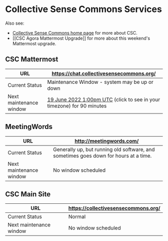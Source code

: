 # Collective Sense Commons Services

Also see:

- [Collective Sense Commons home page](https://collectivesensecommons.org/) for more about CSC.
- [[CSC Agora Mattermost Upgrade]] for more about this weekend's Mattermost upgrade.

## CSC Mattermost

| URL                     | <https://chat.collectivesensecommons.org/>                   |
| ----------------------- | ------------------------------------------------------------ |
| Current Status          | Maintenance Window - system may be up or down |
| Next maintenance window | [19 June 2022 1:00pm UTC](https://www.timeanddate.com/worldclock/fixedtime.html?msg=CSC+Mattermost+Scheduled+Maintenance&iso=20220619T13&p1=1440&ah=1&am=30) (click to see in your timezone) for 90 minutes |

## MeetingWords

| URL                     | <http://meetingwords.com/> |
| ----------------------- | ------------------------ |
| Current Status          | Generally up, but running old software, and sometimes goes down for hours at a time. |
| Next maintenance window | No window scheduled |

## CSC Main Site

| URL                     | <https://collectivesensecommons.org/> |
| ----------------------- | ----------------------------------- |
| Current Status          | Normal                              |
| Next maintenance window | No window scheduled                 |
